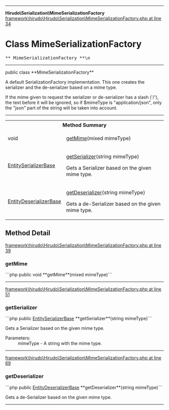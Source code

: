 - - -

**Hirudo\Serialization\MimeSerializationFactory**
<a href="https://github.com/JeyDotC/Hirudo-docs/blob/master/source/framework/hirudo/Hirudo/Serialization/MimeSerializationFactory.php.md#line34" class="location">framework\hirudo\Hirudo\Serialization\MimeSerializationFactory.php at line 34</a>

# Class MimeSerializationFactory #

<pre class="tree">** MimeSerializationFactory **\n</pre>

- - -

<p class="signature">public  class **MimeSerializationFactory**</p>

<div class="comment" id="overview_description"><p>A default SerializationFactory implementation. This one creates
the serializer and the de-serializer based on a mime type.</p><p>If the mime given to request the serializer or de-serializer has a slash ('/'),
the text before it will be ignored, so if $mimeType is "application/json", only the
"json" part of the string will be taken into account.</p></div>

- - -

<table id="summary_method">
<tr><th colspan="2">Method Summary</th></tr>
<tr>
<td class="type"> void</td>
<td class="description"><p class="name"><a href="#getMime()">getMime</a>(mixed mimeType)</p></td>
</tr>
<tr>
<td class="type"> <a href="../../hirudo/serialization/entityserializerbase.html">EntitySerializerBase</a></td>
<td class="description"><p class="name"><a href="#getSerializer()">getSerializer</a>(string mimeType)</p><p class="description">Gets a Serializer based on the given mime type.</p></td>
</tr>
<tr>
<td class="type"> <a href="../../hirudo/serialization/entitydeserializerbase.html">EntityDeserializerBase</a></td>
<td class="description"><p class="name"><a href="#getDeserializer()">getDeserializer</a>(string mimeType)</p><p class="description">Gets a de-Serializer based on the given mime type.</p></td>
</tr>
</table>

<h2 id="detail_method">Method Detail</h2>
<a href="https://github.com/JeyDotC/Hirudo-docs/blob/master/source/framework/hirudo/Hirudo/Serialization/MimeSerializationFactory.php.md#line39" class="location">framework\hirudo\Hirudo\Serialization\MimeSerializationFactory.php at line 39</a>

<h3 id="getMime()">getMime</h3>
```php
public  void **getMime**(mixed mimeType)```
<div class="details">
</div>

- - -

<a href="https://github.com/JeyDotC/Hirudo-docs/blob/master/source/framework/hirudo/Hirudo/Serialization/MimeSerializationFactory.php.md#line51" class="location">framework\hirudo\Hirudo\Serialization\MimeSerializationFactory.php at line 51</a>

<h3 id="getSerializer()">getSerializer</h3>
```php
public  <a href="../../hirudo/serialization/entityserializerbase.html">EntitySerializerBase</a> **getSerializer**(string mimeType)```
<div class="details">
<p>Gets a Serializer based on the given mime type.</p><dl>
<dt>Parameters:</dt>
<dd>mimeType - A string with the mime type.</dd>
</dl>
</div>

- - -

<a href="https://github.com/JeyDotC/Hirudo-docs/blob/master/source/framework/hirudo/Hirudo/Serialization/MimeSerializationFactory.php.md#line69" class="location">framework\hirudo\Hirudo\Serialization\MimeSerializationFactory.php at line 69</a>

<h3 id="getDeserializer()">getDeserializer</h3>
```php
public  <a href="../../hirudo/serialization/entitydeserializerbase.html">EntityDeserializerBase</a> **getDeserializer**(string mimeType)```
<div class="details">
<p>Gets a de-Serializer based on the given mime type.</p></div>

- - -

